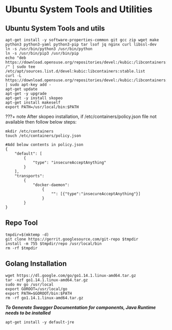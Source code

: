 # Ubuntu System Tools and Utilities

## Ubuntu System Tools and utils

```
apt-get install -y software-properties-common git gcc zip wget make python3 python3-yaml python3-pip tar lsof jq nginx curl libssl-dev
ln -s /usr/bin/python3 /usr/bin/python
ln -s /usr/bin/pip3 /usr/bin/pip
echo "deb https://download.opensuse.org/repositories/devel:/kubic:/libcontainers:/stable/xUbuntu_18.04/ /" | sudo tee /etc/apt/sources.list.d/devel:kubic:libcontainers:stable.list
curl -L https://download.opensuse.org/repositories/devel:/kubic:/libcontainers:/stable/xUbuntu_18.04/Release.key | sudo apt-key add -
apt-get update
apt-get -y upgrade
apt-get -y install skopeo
apt-get install makeself
export PATH=/usr/local/bin:$PATH
```

???+ note 
    After skopeo installation, if /etc/containers/policy.json file not available then follow below steps:
```
mkdir /etc/containers
touch /etc/containers/policy.json 

#Add below contents in policy.json
{
    "default": [
        {
            "type": "insecureAcceptAnything"
        }
    ],
    "transports":
        {
            "docker-daemon":
                {
                    "": [{"type":"insecureAcceptAnything"}]
                }
        }
}
```

## Repo Tool

```
tmpdir=$(mktemp -d)
git clone https://gerrit.googlesource.com/git-repo $tmpdir
install -m 755 $tmpdir/repo /usr/local/bin
rm -rf $tmpdir
```

## Golang Installation

```
wget https://dl.google.com/go/go1.14.1.linux-amd64.tar.gz
tar -xzf go1.14.1.linux-amd64.tar.gz
sudo mv go /usr/local
export GOROOT=/usr/local/go
export PATH=$GOROOT/bin:$PATH
rm -rf go1.14.1.linux-amd64.tar.gz
```

***To Generate Swagger Documentation for components, Java Runtime needs to be installed***

```
apt-get install -y default-jre
```